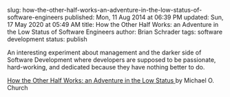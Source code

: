 slug: how-the-other-half-works-an-adventure-in-the-low-status-of-software-engineers
published: Mon, 11 Aug 2014 at 06:39 PM
updated: Sun, 17 May 2020 at 05:49 AM
title: How the Other Half Works: an Adventure in the Low Status of Software Engineers
author: Brian Schrader
tags: software development
status: publish

An interesting experiment about management and the darker side of Software Development where developers are supposed to be passionate, hard-working, and dedicated because they have nothing better to do.

[How the Other Half Works: an Adventure in the Low Status ](http://michaelochurch.wordpress.com/2014/07/13/how-the-other-half-works-an-adventure-in-the-low-status-of-software-engineers/) by Michael O. Church